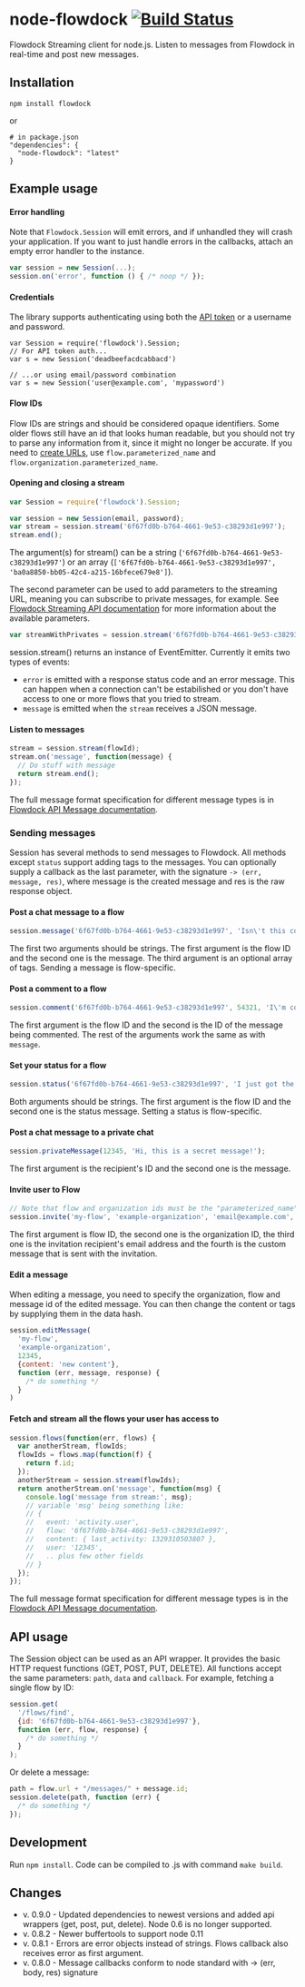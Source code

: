 # node-flowdock [![Build Status](https://secure.travis-ci.org/flowdock/node-flowdock.png?branch=master)](http://travis-ci.org/flowdock/node-flowdock)

Flowdock Streaming client for node.js. Listen to messages from Flowdock in real-time and post new messages.

## Installation

    npm install flowdock
or

    # in package.json
    "dependencies": {
      "node-flowdock": "latest"
    }

## Example usage

#### Error handling

Note that `Flowdock.Session` will emit errors, and if unhandled they will crash your application. If you want to just handle errors in the callbacks, attach an empty error handler to the instance.

```javascript
var session = new Session(...);
session.on('error', function () { /* noop */ });
```

#### Credentials

The library supports authenticating using both the [API token](http://www.flowdock.com/account/tokens) or a username and password.

```
var Session = require('flowdock').Session;
// For API token auth...
var s = new Session('deadbeefacdcabbacd')

// ...or using email/password combination
var s = new Session('user@example.com', 'mypassword')
```

#### Flow IDs

Flow IDs are strings and should be considered opaque identifiers. Some older flows still have an id that looks human readable, but you should not try to parse any information from it, since it might no longer be accurate. If you need to [create URLs](https://flowdock.com/api/rest#/url-breakdown), use `flow.parameterized_name` and `flow.organization.parameterized_name`.

#### Opening and closing a stream
```javascript
var Session = require('flowdock').Session;

var session = new Session(email, password);
var stream = session.stream('6f67fd0b-b764-4661-9e53-c38293d1e997');
stream.end();
```
The argument(s) for stream() can be a string (`'6f67fd0b-b764-4661-9e53-c38293d1e997'`) or an array (`['6f67fd0b-b764-4661-9e53-c38293d1e997', 'ba0a8850-bb05-42c4-a215-16bfece679e8']`).

The second parameter can be used to add parameters to the streaming URL, meaning you can subscribe to private messages, for example. See [Flowdock Streaming API documentation](https://www.flowdock.com/api/streaming) for more information about the available parameters.

```javascript
var streamWithPrivates = session.stream('6f67fd0b-b764-4661-9e53-c38293d1e997', {user: 1, active: 'idle'});
```

session.stream() returns an instance of EventEmitter. Currently it emits two types of events:

* `error` is emitted with a response status code and an error message. This can happen when a connection can't be estabilished or you don't have access to one or more flows that you tried to stream.
* `message` is emitted when the `stream` receives a JSON message.

#### Listen to messages
```javascript
stream = session.stream(flowId);
stream.on('message', function(message) {
  // Do stuff with message
  return stream.end();
});
```
The full message format specification for different message types is in [Flowdock API Message documentation](https://www.flowdock.com/api/messages).

### Sending messages

Session has several methods to send messages to Flowdock. All methods except `status` support adding tags to the messages. You can optionally supply a callback as the last parameter, with the signature `-> (err, message, res)`, where message is the created message and res is the raw response object.

#### Post a chat message to a flow
```javascript
session.message('6f67fd0b-b764-4661-9e53-c38293d1e997', 'Isn\'t this cool?', ['tag1', 'tag2']);
```
The first two arguments should be strings. The first argument is the flow ID and the second one is the message. The third argument is an optional array of tags. Sending a message is flow-specific.

#### Post a comment to a flow
```javascript
session.comment('6f67fd0b-b764-4661-9e53-c38293d1e997', 54321, 'I\'m commenting through the api!', ['cool'])
```
The first argument is the flow ID and the second is the ID of the message being commented. The rest of the arguments work the same as with `message`.

#### Set your status for a flow
```javascript
session.status('6f67fd0b-b764-4661-9e53-c38293d1e997', 'I just got the first message through the Flowdock streaming API.');
```
Both arguments should be strings. The first argument is the flow ID and the second one is the status message. Setting a status is flow-specific.

#### Post a chat message to a private chat
```javascript
session.privateMessage(12345, 'Hi, this is a secret message!');
```
The first argument is the recipient's ID and the second one is the message.

#### Invite user to Flow
```javascript
// Note that flow and organization ids must be the "parameterized_name" from api response.
session.invite('my-flow', 'example-organization', 'email@example.com', 'Please join our flow!');
```
The first argument is flow ID, the second one is the organization ID, the third one is the invitation recipient's email address and the fourth is the custom message that is sent with the invitation.

#### Edit a message

When editing a message, you need to specify the organization, flow and message id of the edited message. You can then change the content or tags by supplying them in the data hash.

```javascript
session.editMessage(
  'my-flow',
  'example-organization',
  12345,
  {content: 'new content'},
  function (err, message, response) {
    /* do something */
  }
)
```

#### Fetch and stream all the flows your user has access to

```javascript
session.flows(function(err, flows) {
  var anotherStream, flowIds;
  flowIds = flows.map(function(f) {
    return f.id;
  });
  anotherStream = session.stream(flowIds);
  return anotherStream.on('message', function(msg) {
    console.log('message from stream:', msg);
    // variable 'msg' being something like:
    // {
    //   event: 'activity.user',
    //   flow: '6f67fd0b-b764-4661-9e53-c38293d1e997',
    //   content: { last_activity: 1329310503807 },
    //   user: '12345',
    //   .. plus few other fields
    // }
  });
});
```
The full message format specification for different message types is in the [Flowdock API Message documentation](https://www.flowdock.com/api/messages).

## API usage

The Session object can be used as an API wrapper. It provides the basic HTTP request functions (GET, POST, PUT, DELETE). All functions accept the same parameters: `path`, `data` and `callback`. For example, fetching a single flow by ID:

```javascript
session.get(
  '/flows/find',
  {id: '6f67fd0b-b764-4661-9e53-c38293d1e997'},
  function (err, flow, response) {
    /* do something */
  }
);
```

Or delete a message:

```javascript
path = flow.url + "/messages/" + message.id;
session.delete(path, function (err) {
  /* do something */
});
```

## Development

Run `npm install`. Code can be compiled to .js with command `make build`.

## Changes

- v. 0.9.0 - Updated dependencies to newest versions and added api wrappers (get, post, put, delete). Node 0.6 is no longer supported.
- v. 0.8.2 - Newer buffertools to support node 0.11
- v. 0.8.1 - Errors are error objects instead of strings. Flows callback also receives error as first argument.
- v. 0.8.0 - Message callbacks conform to node standard with -> (err, body, res) signature


